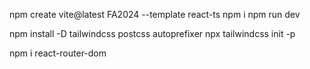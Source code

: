 npm create vite@latest FA2024 --template react-ts
npm i
npm run dev

<!-- caif taiwwind -->

npm install -D tailwindcss postcss autoprefixer
npx tailwindcss init -p

npm i react-router-dom
